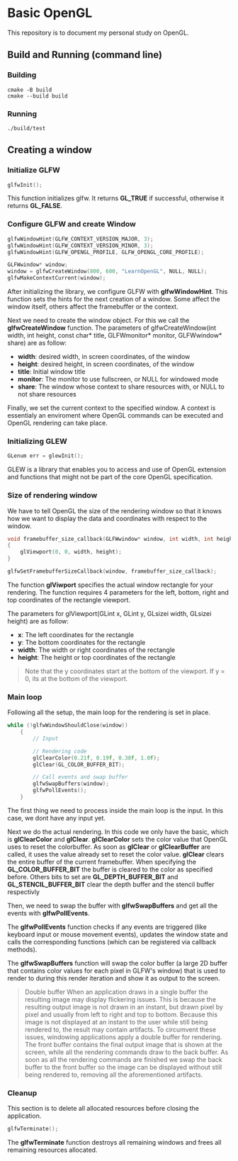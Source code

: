 # Basic OpenGL 
This repository is to document my personal study on OpenGL.

## Build and Running (command line)

### Building
```
cmake -B build
cmake --build build
```

### Running
```
./build/test
```

## Creating a window
### Initialize GLFW
```c++
glfwInit();
```
This function initializes glfw. It returns **GL_TRUE** if successful, otherwise it returns **GL_FALSE**. 

### Configure GLFW and create Window
```c++
glfwWindowHint(GLFW_CONTEXT_VERSION_MAJOR, 3);
glfwWindowHint(GLFW_CONTEXT_VERSION_MINOR, 3);
glfwWindowHint(GLFW_OPENGL_PROFILE, GLFW_OPENGL_CORE_PROFILE);

GLFWwindow* window;
window = glfwCreateWindow(800, 600, "LearnOpenGL", NULL, NULL);
glfwMakeContextCurrent(window);
```
After initializing the library, we configure GLFW with **glfwWindowHint**. This function sets the hints for the next creation of a window. Some affect the window itself, others affect the framebuffer or the context.

Next we need to create the window object. For this we call the **glfwCreateWindow** function.
The parameters of glfwCreateWindow(int width, int height, const char* title, GLFWmonitor* monitor, GLFWwindow* share) are as follow:
- **width**: desired width, in screen coordinates, of the window
- **height**: desired height, in screen coordinates, of the window
- **title**: Initial window title
- **monitor**: The monitor to use fullscreen, or NULL for windowed mode
- **share**: The window whose context to share resources with, or NULL to not share resources

Finally, we set the current context to the specified window. A context is essentialy an enviroment where OpenGL commands can be executed and OpenGL rendering can take place.

### Initializing GLEW
```c++
GLenum err = glewInit();
```
GLEW is a library that enables you to access and use of OpenGL extension and functions that might not be part of the core OpenGL specification.

### Size of rendering window
We have to tell OpenGL the size of the rendering window so that it knows how we want to display the data and coordinates with respect to the window.
```c++
void framebuffer_size_callback(GLFWwindow* window, int width, int height)
{
    glViewport(0, 0, width, height);
}

glfwSetFramebufferSizeCallback(window, framebuffer_size_callback);
```
The function **glViwport** specifies the actual window rectangle for your rendering. The function requires 4 parameters for the left, bottom, right and top coordinates of the rectangle viewport.

The parameters for glViewport(GLint x, GLint y, GLsizei width, GLsizei height) are as follow:
- **x**: The left coordinates for the rectangle
- **y**: The bottom coordinates for the rectangle
- **width**: The width or right coordinates of the rectangle
- **height**: The height or top coordinates of the rectangle

> Note that the y coordinates start at the bottom of the viewport. If y = 0, its at the bottom of the viewport.

### Main loop
Following all the setup, the main loop for the rendering is set in place.
```c++
while (!glfwWindowShouldClose(window))
    {
        // Input

        // Rendering code
        glClearColor(0.21f, 0.19f, 0.38f, 1.0f);
        glClear(GL_COLOR_BUFFER_BIT);

        // Call events and swap buffer
        glfwSwapBuffers(window);
        glfwPollEvents();
    }
```
The first thing we need to process inside the main loop is the input. In this case, we dont have any input yet.

Next we do the actual rendering. In this code we only have the basic, which is **glClearColor** and **glClear**. **glClearColor** sets the color value that OpenGL uses to reset the colorbuffer. As soon as **glClear** or **glClearBuffer** are called, it uses the value already set to reset the color value. **glClear** clears the entire buffer of the current framebuffer. When specifying the **GL_COLOR_BUFFER_BIT** the buffer is cleared to the color as specified before. Others bits to set are **GL_DEPTH_BUFFER_BIT** and **GL_STENCIL_BUFFER_BIT** clear the depth buffer and the stencil buffer respectivly

Then, we need to swap the buffer with **glfwSwapBuffers** and get all the events with **glfwPollEvents**. 

The **glfwPollEvents** function checks if any events are triggered (like keyboard input or mouse movement events), updates the window state and calls the corresponding functions (which can be registered via callback methods).

The **glfwSwapBuffers** function will swap the color buffer (a large 2D buffer that contains color values for each pixel in GLFW's window) that is used to render to during this render iteration and show it as output to the screen. 

> Double buffer
When an application draws in a single buffer the resulting image may display flickering issues. This is because the resulting output image is not drawn in an instant, but drawn pixel by pixel and usually from left to right and top to bottom. Because this image is not displayed at an instant to the user while still being rendered to, the result may contain artifacts. To circumvent these issues, windowing applications apply a double buffer for rendering. The front buffer contains the final output image that is shown at the screen, while all the rendering commands draw to the back buffer. As soon as all the rendering commands are finished we swap the back buffer to the front buffer so the image can be displayed without still being rendered to, removing all the aforementioned artifacts. 

### Cleanup
This section is to delete all allocated resources before closing the application.
```c++
glfwTerminate();
```
The **glfwTerminate** function destroys all remaining windows and frees all remaining resources allocated.